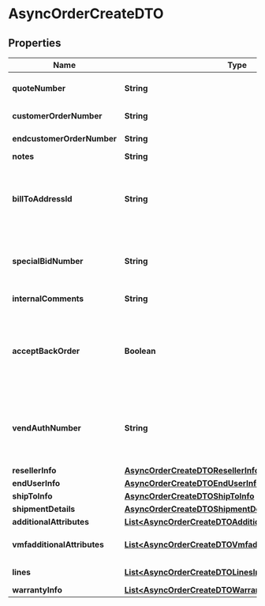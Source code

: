

# AsyncOrderCreateDTO


## Properties

| Name | Type | Description | Notes |
|------------ | ------------- | ------------- | -------------|
|**quoteNumber** | **String** | A unique identifier generated by Ingram Micro&#39;s CRM specific to each quote. |  [optional] |
|**customerOrderNumber** | **String** | The reseller&#39;s order number for reference in their system. |  [optional] |
|**endcustomerOrderNumber** | **String** | The end customer&#39;s order number for reference in their system. |  [optional] |
|**notes** | **String** | Order header level notes. |  [optional] |
|**billToAddressId** | **String** | Suffix used to identify billing address. Created during onboarding. Resellers are provided with one or more address IDs depending on how many bill to addresses they need for various flooring companies they are using for credit. |  [optional] |
|**specialBidNumber** | **String** | The bid number is provided to the reseller by the vendor for special pricing and discounts. Line-level bid numbers take precedence over header-level bid numbers. |  [optional] |
|**internalComments** | **String** | need to replace with actual description |  [optional] |
|**acceptBackOrder** | **Boolean** | ENUM [\&quot;true\&quot;,\&quot;false\&quot;] - accept order if this item is backordered. This field along with shipComplete field decides the value of backorderflag. The value of this field is ignored when shipComplete field is present. |  [optional] |
|**vendAuthNumber** | **String** | Authorization number provided by vendor to Ingram&#39;s reseller. Orders will be placed on hold without this value, vendor specific mandatory field - please reach out Ingram Sales team for list of vendor for whom this is mandatory. |  [optional] |
|**resellerInfo** | [**AsyncOrderCreateDTOResellerInfo**](AsyncOrderCreateDTOResellerInfo.md) |  |  [optional] |
|**endUserInfo** | [**AsyncOrderCreateDTOEndUserInfo**](AsyncOrderCreateDTOEndUserInfo.md) |  |  [optional] |
|**shipToInfo** | [**AsyncOrderCreateDTOShipToInfo**](AsyncOrderCreateDTOShipToInfo.md) |  |  [optional] |
|**shipmentDetails** | [**AsyncOrderCreateDTOShipmentDetails**](AsyncOrderCreateDTOShipmentDetails.md) |  |  [optional] |
|**additionalAttributes** | [**List&lt;AsyncOrderCreateDTOAdditionalAttributesInner&gt;**](AsyncOrderCreateDTOAdditionalAttributesInner.md) | Additional order create attributes. |  [optional] |
|**vmfadditionalAttributes** | [**List&lt;AsyncOrderCreateDTOVmfadditionalAttributesInner&gt;**](AsyncOrderCreateDTOVmfadditionalAttributesInner.md) | The object containing the list of fields required at a header level by the vendor. |  [optional] |
|**lines** | [**List&lt;AsyncOrderCreateDTOLinesInner&gt;**](AsyncOrderCreateDTOLinesInner.md) | The object containing the lines that require vendor mandatory fields. |  [optional] |
|**warrantyInfo** | [**List&lt;AsyncOrderCreateDTOWarrantyInfoInner&gt;**](AsyncOrderCreateDTOWarrantyInfoInner.md) | Warranty Information |  [optional] |



